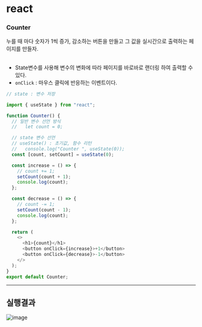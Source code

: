# react
### Counter  
누를 때 마다 숫자가 1씩 증가, 감소하는 버튼을 만들고 그 값을 실시간으로 출력하는 페이지를 만들자.
##
* State변수를 사용해 변수의 변화에 따라 페이지를 바로바로 랜더링 하여 출력할 수 있다.
* ```onClick``` : 마우스 클릭에 반응하는 이벤트이다.
```javascript
// state : 변수 저장

import { useState } from "react";

function Counter() {
  // 일반 변수 선언 방식
  //   let count = 0;

  // state 변수 선언
  // useState() : 초기값, 함수 리턴
  //   console.log("Counter ", useState(0));
  const [count, setCount] = useState(0);

  const increase = () => {
    // count += 1;
    setCount(count + 1);
    console.log(count);
  };

  const decrease = () => {
    // count -= 1;
    setCount(count - 1);
    console.log(count);
  };

  return (
    <>
      <h1>{count}</h1>
      <button onClick={increase}>+1</button>
      <button onClick={decrease}>-1</button>
    </>
  );
}
export default Counter;
```
***
## 실행결과  

![image](https://user-images.githubusercontent.com/92012512/202407926-81f241ea-65d3-49ec-a49d-8874748bf08d.png)
